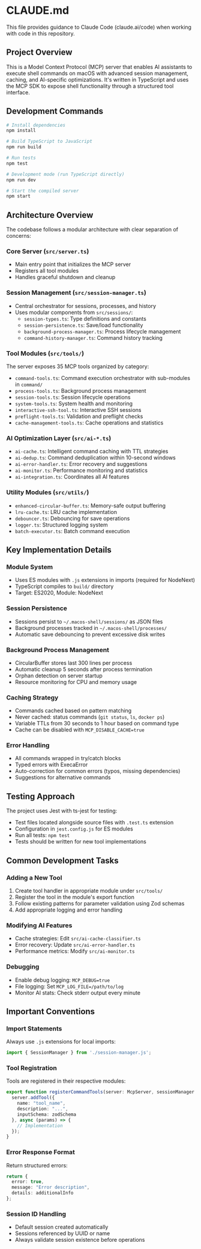 # CLAUDE.md

This file provides guidance to Claude Code (claude.ai/code) when working with code in this repository.

## Project Overview

This is a Model Context Protocol (MCP) server that enables AI assistants to execute shell commands on macOS with advanced session management, caching, and AI-specific optimizations. It's written in TypeScript and uses the MCP SDK to expose shell functionality through a structured tool interface.

## Development Commands

```bash
# Install dependencies
npm install

# Build TypeScript to JavaScript
npm run build

# Run tests
npm test

# Development mode (run TypeScript directly)
npm run dev

# Start the compiled server
npm start
```

## Architecture Overview

The codebase follows a modular architecture with clear separation of concerns:

### Core Server (`src/server.ts`)
- Main entry point that initializes the MCP server
- Registers all tool modules
- Handles graceful shutdown and cleanup

### Session Management (`src/session-manager.ts`)
- Central orchestrator for sessions, processes, and history
- Uses modular components from `src/sessions/`:
  - `session-types.ts`: Type definitions and constants
  - `session-persistence.ts`: Save/load functionality
  - `background-process-manager.ts`: Process lifecycle management
  - `command-history-manager.ts`: Command history tracking

### Tool Modules (`src/tools/`)
The server exposes 35 MCP tools organized by category:
- `command-tools.ts`: Command execution orchestrator with sub-modules in `command/`
- `process-tools.ts`: Background process management
- `session-tools.ts`: Session lifecycle operations
- `system-tools.ts`: System health and monitoring
- `interactive-ssh-tool.ts`: Interactive SSH sessions
- `preflight-tools.ts`: Validation and preflight checks
- `cache-management-tools.ts`: Cache operations and statistics

### AI Optimization Layer (`src/ai-*.ts`)
- `ai-cache.ts`: Intelligent command caching with TTL strategies
- `ai-dedup.ts`: Command deduplication within 10-second windows
- `ai-error-handler.ts`: Error recovery and suggestions
- `ai-monitor.ts`: Performance monitoring and statistics
- `ai-integration.ts`: Coordinates all AI features

### Utility Modules (`src/utils/`)
- `enhanced-circular-buffer.ts`: Memory-safe output buffering
- `lru-cache.ts`: LRU cache implementation
- `debouncer.ts`: Debouncing for save operations
- `logger.ts`: Structured logging system
- `batch-executor.ts`: Batch command execution

## Key Implementation Details

### Module System
- Uses ES modules with `.js` extensions in imports (required for NodeNext)
- TypeScript compiles to `build/` directory
- Target: ES2020, Module: NodeNext

### Session Persistence
- Sessions persist to `~/.macos-shell/sessions/` as JSON files
- Background processes tracked in `~/.macos-shell/processes/`
- Automatic save debouncing to prevent excessive disk writes

### Background Process Management
- CircularBuffer stores last 300 lines per process
- Automatic cleanup 5 seconds after process termination
- Orphan detection on server startup
- Resource monitoring for CPU and memory usage

### Caching Strategy
- Commands cached based on pattern matching
- Never cached: status commands (`git status`, `ls`, `docker ps`)
- Variable TTLs from 30 seconds to 1 hour based on command type
- Cache can be disabled with `MCP_DISABLE_CACHE=true`

### Error Handling
- All commands wrapped in try/catch blocks
- Typed errors with ExecaError
- Auto-correction for common errors (typos, missing dependencies)
- Suggestions for alternative commands

## Testing Approach

The project uses Jest with ts-jest for testing:
- Test files located alongside source files with `.test.ts` extension
- Configuration in `jest.config.js` for ES modules
- Run all tests: `npm test`
- Tests should be written for new tool implementations

## Common Development Tasks

### Adding a New Tool
1. Create tool handler in appropriate module under `src/tools/`
2. Register the tool in the module's export function
3. Follow existing patterns for parameter validation using Zod schemas
4. Add appropriate logging and error handling

### Modifying AI Features
- Cache strategies: Edit `src/ai-cache-classifier.ts`
- Error recovery: Update `src/ai-error-handler.ts`
- Performance metrics: Modify `src/ai-monitor.ts`

### Debugging
- Enable debug logging: `MCP_DEBUG=true`
- File logging: Set `MCP_LOG_FILE=/path/to/log`
- Monitor AI stats: Check stderr output every minute

## Important Conventions

### Import Statements
Always use `.js` extensions for local imports:
```typescript
import { SessionManager } from './session-manager.js';
```

### Tool Registration
Tools are registered in their respective modules:
```typescript
export function registerCommandTools(server: McpServer, sessionManager: SessionManager) {
  server.addTool({
    name: "tool_name",
    description: "...",
    inputSchema: zodSchema
  }, async (params) => {
    // Implementation
  });
}
```

### Error Response Format
Return structured errors:
```typescript
return {
  error: true,
  message: "Error description",
  details: additionalInfo
};
```

### Session ID Handling
- Default session created automatically
- Sessions referenced by UUID or name
- Always validate session existence before operations